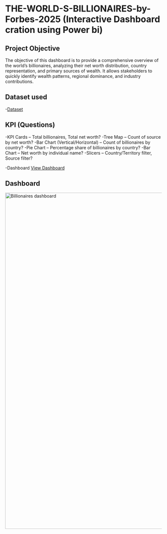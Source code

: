 # THE-WORLD-S-BILLIONAIRES-by-Forbes-2025 (Interactive Dashboard cration using Power bi)
## Project Objective
The objective of this dashboard is to provide a comprehensive overview of the world’s billionaires, analyzing their net worth distribution, country representation, and primary sources of wealth. It allows stakeholders to quickly identify wealth patterns, regional dominance, and industry contributions.
## Dataset used
-<a href="https://github.com/praveen-0912/THE-WORLD-S-BILLIONAIRES-by-Forbes-2025/blob/main/Billionare%20dataset.xlsx">Dataset</a>
## KPI (Questions)
-KPI Cards – Total billionaires, Total net worth?
-Tree Map – Count of source by net worth?
-Bar Chart (Vertical/Horizontal) – Count of billionaires by country?
-Pie Chart – Percentage share of billionaires by country?
-Bar Chart – Net worth by individual name?
-Slicers – Country/Territory filter, Source filter?

-Dashboard  <a href="https://github.com/praveen-0912/THE-WORLD-S-BILLIONAIRES-by-Forbes-2025/blob/main/Billionaires%20dashboard.png">View Dashboard</a>
## Dashboard

<img width="1917" height="1078" alt="Billionaires dashboard" src="https://github.com/user-attachments/assets/af50155e-d42e-4ced-9bdf-fc62642fdda8" />
